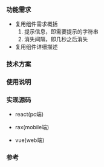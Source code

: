 
### 功能需求  
- 复用组件需求概括  
  1. 提示信息，即需要提示的字符串  
  2. 消失间隔，即几秒之后消失  
- 复用组件详细描述  

### 技术方案  

### 使用说明  

### 实现源码  
- react(pc端)  

- rax(mobile端)    

- vue(web端)  

### 参考  
